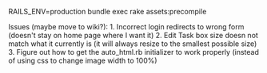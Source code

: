 RAILS_ENV=production bundle exec rake assets:precompile



Issues (maybe move to wiki?):
	1. Incorrect login redirects to wrong form (doesn't stay on home page where I want it)
	2. Edit Task box size doesn not match what it currently is (it will always resize to the smallest possible size)
	3. Figure out how to get the auto_html.rb initializer to work properly (instead of using css to change image width to 100%)